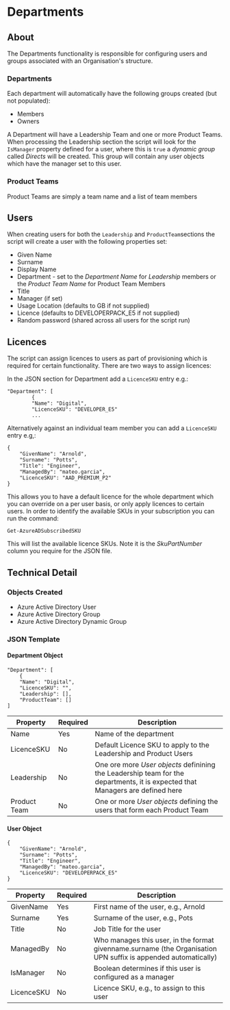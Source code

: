 # Departments #

## About ##
The Departments functionality is responsible for configuring users and groups associated with an Organisation's structure.

### Departments ###
Each department will automatically have the following groups created (but not populated):
- <Department Name> Members
- <Department Name> Owners

A Department will have a Leadership Team and one or more Product Teams.  When processing the Leadership section the script will look for the ````IsManager```` property defined for a user, where this is ````true```` a _dynamic group_ called *<Manager Name> Directs* will be created.  This group will contain any user objects which have the manager set to this user.

### Product Teams ###
Product Teams are simply a team name and a list of team members

## Users ##

When creating users for both the ````Leadership```` and ````ProductTeam````sections the script will create a user with the following properties set:
- Given Name
- Surname
- Display Name
- Department - set to the _Department Name_ for _Leadership_ members or the _Product Team Name_ for Product Team Members
- Title
- Manager (if set)
- Usage Location (defaults to GB if not supplied)
- Licence (defaults to DEVELOPERPACK_E5 if not supplied)
- Random password (shared across all users for the script run)

## Licences ##
The script can assign licences to users as part of provisioning which is required for certain functionality.  There are two ways to assign licences:

In the JSON section for Department add a ````LicenceSKU```` entry e.g.:

````
"Department": [
        {
        "Name": "Digital",
        "LicenceSKU": "DEVELOPER_E5"
        ...
````

Alternatively against an individual team member you can add a ````LicenceSKU```` entry e.g,:
````
{
    "GivenName": "Arnold",
    "Surname": "Potts",
    "Title": "Engineer",
    "ManagedBy": "mateo.garcia",
    "LicenceSKU": "AAD_PREMIUM_P2"
}
````

This allows you to have a default licence for the whole department which you can override on a per user basis, or only apply licences to certain users.  In order to identify the available SKUs in your subscription you can run the command:

````Get-AzureADSubscribedSKU````

This will list the available licence SKUs.  Note it is the _SkuPartNumber_ column you require for the JSON file.

## Technical Detail ##

### Objects Created ###
- Azure Active Directory User
- Azure Active Directory Group
- Azure Active Directory Dynamic Group

### JSON Template ###

#### Department Object ###
````
"Department": [
    {
    "Name": "Digital",
    "LicenceSKU": "",
    "Leadership": [],
    "ProductTeam": []
]
````

Property | Required | Description
-------- | -------- | -----------
Name    |   Yes | Name of the department
LicenceSKU | No | Default Licence SKU to apply to the Leadership and Product Users
Leadership | No | One ore more *User objects* definining the Leadership team for the departments, it is expected that Managers are defined here
Product Team | No | One or more *User objects* defining the users that form each Product Team

#### User Object  ###

````
{
    "GivenName": "Arnold",
    "Surname": "Potts",
    "Title": "Engineer",
    "ManagedBy": "mateo.garcia",
    "LicenceSKU": "DEVELOPERPACK_E5"
}
````
Property | Required | Description
-------- | -------- | -----------
GivenName | Yes | First name of the user, e.g., Arnold
Surname | Yes | Surname of the user, e.g., Pots
Title | No | Job Title for the user
ManagedBy | No | Who manages this user, in the format givenname.surname (the Organisation UPN suffix is appended automatically)
IsManager | No  | Boolean determines if this user is configured as a manager
LicenceSKU | No | Licence SKU, e.g., to assign to this user

